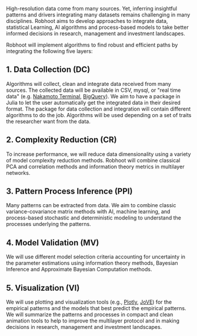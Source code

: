 High-resolution data come from many sources. Yet, inferring insightful patterns and drivers integrating many datasets remains challenging in many disciplines. Robhoot aims to develop approaches to integrate data, statistical Learning, AI algorithms and process-based models to take better informed decisions in research, management and investment landscapes.

Robhoot will implement algorithms to find robust and efficient paths by integrating the following five layers:

## 1. Data Collection (DC)

Algorithms will collect, clean and integrate data received from many sources. The collected data will be available in CSV, mysql, or "real time data" (e.g. [Nakamoto Terminal](https://www.nterminal.com), [BigQuery]( https://cloud.google.com/bigquery/)). We aim to have a package in Julia to let the user automatically get the integrated data in their desired format. The package for data collection and integration will contain different algorithms to do the job. Algorithms will be used depending on a set of traits the researcher want from the data.

## 2. Complexity Reduction (CR)

To increase performance, we will reduce data dimensionality using a variety of model complexity reduction methods. Robhoot will combine classical PCA and correlation methods and information theory metrics in multilayer networks.

## 3. Pattern Process Inference (PPI)

Many patterns can be extracted from data. We aim to combine classic variance-covariance matrix methods with AI, machine learning, and process-based stochastic and deterministic modeling to understand the processes underlying the patterns.

## 4. Model Validation (MV)

We will use different model selection criteria accounting for uncertainty in the parameter estimations using information theory methods, Bayesian Inference and Approximate Bayesian Computation methods. 

## 5. Visualization (VI)

We will use plotting and visualization tools (e.g., [Plotly](https://plot.ly/), [JoVE](https://www.jove.com/visualize)) for the empirical patterns and the models that best predict the empirical patterns. We will summarize the patterns and processes in compact and clean animation tools to help to improve the multilayer protocol and in making decisions in research, management and investment landscapes.
